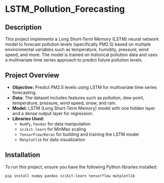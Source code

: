# LSTM_Pollution_Forecasting

## Description

This project implements a Long Short-Term Memory (LSTM) neural network model to forecast pollution levels (specifically PM2.5) based on multiple environmental variables such as temperature, humidity, pressure, wind speed, and more. The model is trained on historical pollution data and uses a multivariate time series approach to predict future pollution levels.

## Project Overview

- **Objective:** Predict PM2.5 levels using LSTM for multivariate time series forecasting.
- **Data:** The dataset includes features such as pollution, dew point, temperature, pressure, wind speed, snow, and rain.
- **Model:** LSTM (Long Short-Term Memory) model with one hidden layer and a dense output layer for regression.
- **Libraries Used:** 
  - `NumPy`, `Pandas` for data manipulation
  - `scikit-learn` for MinMax scaling
  - `TensorFlow/Keras` for building and training the LSTM model
  - `Matplotlib` for data visualization

## Installation

To run this project, ensure you have the following Python libraries installed:

```bash
pip install numpy pandas scikit-learn tensorflow matplotlib
